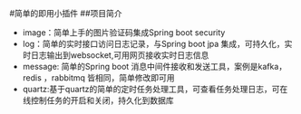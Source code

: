 #简单的即用小插件
##项目简介
* image：简单上手的图片验证码集成Spring boot security
* log：简单的实时接口访问日志记录，与Spring boot jpa 集成，可持久化，实时日志输出到websocket,可用网页接收实时日志信息
* message: 简单的Spring boot 消息中间件接收和发送工具，案例是kafka，redis ，rabbitmq 皆相同，简单修改即可用
* quartz:基于quartz的简单的定时任务处理工具，可查看任务处理日志，可在线控制任务的开启和关闭，持久化到数据库